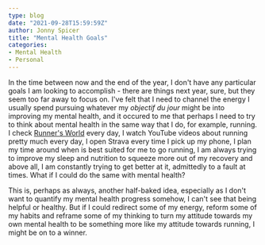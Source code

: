 ```yaml
---
type: blog
date: "2021-09-28T15:59:59Z"
author: Jonny Spicer
title: "Mental Health Goals"
categories:
- Mental Health
- Personal
---
```

In the time between now and the end of the year, I don't have any particular goals I am looking to accomplish - there are things next year, sure, but they seem too far away to focus on. I've felt that I need to channel the energy I usually spend pursuing whatever my
*objectif du jour* might be into improving my mental health, and it occured to me that perhaps I need to try to think about mental health in the same way that I do, for example, running. I check [Runner's World](https://www.runnersworld.com/uk/) every day, I watch
YouTube videos about running pretty much every day, I open Strava every time I pick up my phone, I plan my time around when is best suited for me to go running, I am always trying to improve my sleep and nutrition to squeeze more out of my recovery and above all, I am
constantly trying to get better at it, admittedly to a fault at times. What if I could do the same with mental health?

This is, perhaps as always, another half-baked idea, especially as I don't want to quantify my mental health progress somehow, I can't see that being helpful or healthy. But if I could redirect some of my energy, reform some of my habits and reframe some of my thinking
to turn my attitude towards my own mental health to be something more like my attitude towards running, I might be on to a winner.
